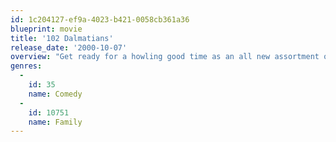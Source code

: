 ```yaml
---
id: 1c204127-ef9a-4023-b421-0058cb361a36
blueprint: movie
title: '102 Dalmatians'
release_date: '2000-10-07'
overview: "Get ready for a howling good time as an all new assortment of irresistible animal heroes are unleashed in this great family tail! In an unlikely alliance, the outrageous Waddlesworth... a parrot who thinks he's a Rottweiler... teams up with Oddball... an un-marked Dalmation puppy eager to earn her spots! Together they embark on a laugh-packed quest to outwit the ever-scheming Cruella De Vil"
genres:
  -
    id: 35
    name: Comedy
  -
    id: 10751
    name: Family
---
```

